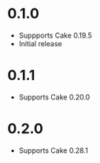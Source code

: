 # 0.1.0

- Suppports Cake 0.19.5
- Initial release

# 0.1.1

- Supports Cake 0.20.0

# 0.2.0

- Supports Cake 0.28.1